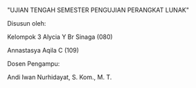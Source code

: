 "UJIAN TENGAH SEMESTER PENGUJIAN PERANGKAT LUNAK"

Disusun oleh:

Kelompok 3
Alycia Y Br Sinaga (080)

Annastasya Aqila C (109)

Dosen Pengampu:

Andi Iwan Nurhidayat, S. Kom., M. T.
